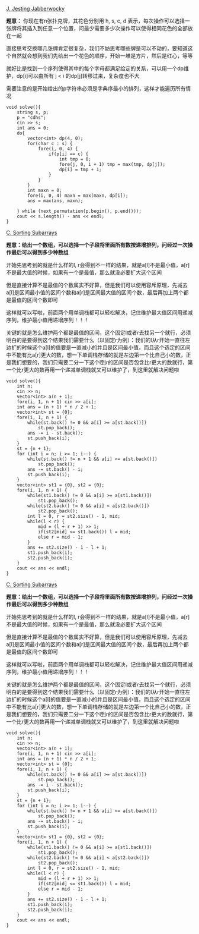 [J. Jesting Jabberwocky](https://codeforces.com/gym/104059/problem/J)

**题意：** 你现在有n张扑克牌，其花色分别用 h, s, c, d 表示，每次操作可以选择一张牌将其插入到任意一个位置，问最少需要多少次操作可以使得相同花色的全部放在一起

直接思考交换哪几张牌肯定很复杂，我们不妨思考哪些牌是可以不动的，要知道这个自然就会想到我们先给出一个花色的顺序，开始一堆是方片，然后是红心，等等

就好比是找到一个序列使得其中的每个字母都满足给定的关系，可以用一个dp维护，dp[i]可以由所有 j < i 的dp[j]转移过来，复杂度也不大

需要注意的是开始给出的p字符串必须是字典序最小的排列，这样才能遍历所有情况

```cpp[]
void solve(){
    string s, p;
    p = "cdhs";
    cin >> s;
    int ans = 0;
    do{
        vector<int> dp(4, 0);
        for(char c : s) {
            fore(i, 0, 4) {
                if(p[i] == c) {
                    int tmp = 0;
                    fore(j, 0, i + 1) tmp = max(tmp, dp[j]);
                    dp[i] = tmp + 1;
                }
            }
        }
        int maxn = 0;
        fore(i, 0, 4) maxn = max(maxn, dp[i]);
        ans = max(ans, maxn);

    } while (next_permutation(p.begin(), p.end()));
    cout << s.length() - ans << endl;
}
```

[C. Sorting Subarrays](https://codeforces.com/gym/104182/problem/C)

**题意：给出一个数组，可以选择一个子段将里面所有数按递增排列，问经过一次操作最后可以得到多少种数组**

开始先思考到的就是什么样的l, r会得到不一样的结果，就是a[l]不是最小值，a[r]不是最大值的时候，如果有一个是最值，那么就没必要扩大这个区间

但是直接计算不是最值的个数属实不好算，但是我们可以使用容斥原理，先减去a[l]是区间最小值的区间个数和a[r]是区间最大值的区间个数，最后再加上两个都是最值的区间个数即可

这样就可以写啦，前面两个用单调栈都可以轻松解决，记住维护最大值区间用递减序列，维护最小值用递增序列！！！

关键的就是怎么维护两个都是最值的区间，这个固定l或者r去找另一个就行，必须明白的是要得到这个结果我们需要什么（以固定r为例）：我们的l从r开始一直往左边扩的时候这个a[l]的值要是一直减小的并且是区间最小值，而且这个选定的区间中不能有比a[r]更大的数，想一下单调栈存储的就是左边第一个比自己小的数，正是我们想要的，我们只需要二分一下这个l到r的区间是否包含比r更大的数就行，第一个比r更大的数再用一个递减单调栈就又可以维护了，到这里就解决问题啦

```cpp[]
void solve(){
    int n;
    cin >> n;
    vector<int> a(n + 1);
    fore(i, 1, n + 1) cin >> a[i];
    int ans = (n + 1) * n / 2 + 1;
    vector<int> st = {0};
    fore(i, 1, n + 1) {
        while(st.back() != 0 && a[i] >= a[st.back()])
            st.pop_back();
        ans -= i - st.back();
        st.push_back(i);
    }
    st = {n + 1};
    for (int i = n; i >= 1; i--) {
        while(st.back() != n + 1 && a[i] <= a[st.back()])
            st.pop_back();
        ans -= st.back() - i;
        st.push_back(i);
    }
    vector<int> st1 = {0}, st2 = {0};
    fore(i, 1, n + 1) {
        while(st1.back() != 0 && a[i] >= a[st1.back()])
            st1.pop_back();
        while(st2.back() != 0 && a[i] < a[st2.back()])
            st2.pop_back();
        int l = 0, r = st2.size() - 1, mid;
        while(l < r) {
            mid = (l + r + 1) >> 1;
            if(st2[mid] <= st1.back()) l = mid;
            else r = mid - 1;
        }
        ans += st2.size() - 1 - l + 1;
        st1.push_back(i);
        st2.push_back(i);
    }
    cout << ans << endl;
}
```
[C. Sorting Subarrays](https://codeforces.com/gym/104182/problem/C)

**题意：给出一个数组，可以选择一个子段将里面所有数按递增排列，问经过一次操作最后可以得到多少种数组**

开始先思考到的就是什么样的l, r会得到不一样的结果，就是a[l]不是最小值，a[r]不是最大值的时候，如果有一个是最值，那么就没必要扩大这个区间

但是直接计算不是最值的个数属实不好算，但是我们可以使用容斥原理，先减去a[l]是区间最小值的区间个数和a[r]是区间最大值的区间个数，最后再加上两个都是最值的区间个数即可

这样就可以写啦，前面两个用单调栈都可以轻松解决，记住维护最大值区间用递减序列，维护最小值用递增序列！！！

关键的就是怎么维护两个都是最值的区间，这个固定l或者r去找另一个就行，必须明白的是要得到这个结果我们需要什么（以固定r为例）：我们的l从r开始一直往左边扩的时候这个a[l]的值要是一直减小的并且是区间最小值，而且这个选定的区间中不能有比a[r]更大的数，想一下单调栈存储的就是左边第一个比自己小的数，正是我们想要的，我们只需要二分一下这个l到r的区间是否包含比r更大的数就行，第一个比r更大的数再用一个递减单调栈就又可以维护了，到这里就解决问题啦

```cpp[]
void solve(){
    int n;
    cin >> n;
    vector<int> a(n + 1);
    fore(i, 1, n + 1) cin >> a[i];
    int ans = (n + 1) * n / 2 + 1;
    vector<int> st = {0};
    fore(i, 1, n + 1) {
        while(st.back() != 0 && a[i] >= a[st.back()])
            st.pop_back();
        ans -= i - st.back();
        st.push_back(i);
    }
    st = {n + 1};
    for (int i = n; i >= 1; i--) {
        while(st.back() != n + 1 && a[i] <= a[st.back()])
            st.pop_back();
        ans -= st.back() - i;
        st.push_back(i);
    }
    vector<int> st1 = {0}, st2 = {0};
    fore(i, 1, n + 1) {
        while(st1.back() != 0 && a[i] >= a[st1.back()])
            st1.pop_back();
        while(st2.back() != 0 && a[i] < a[st2.back()])
            st2.pop_back();
        int l = 0, r = st2.size() - 1, mid;
        while(l < r) {
            mid = (l + r + 1) >> 1;
            if(st2[mid] <= st1.back()) l = mid;
            else r = mid - 1;
        }
        ans += st2.size() - 1 - l + 1;
        st1.push_back(i);
        st2.push_back(i);
    }
    cout << ans << endl;
}
```


















